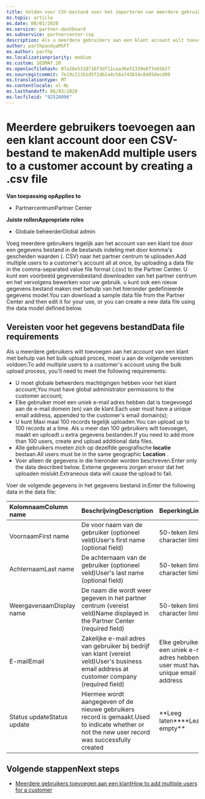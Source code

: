```yaml
---
title: Velden voor CSV-bestand voor het importeren van meerdere gebruikers voor een klant account
ms.topic: article
ms.date: 08/01/2020
ms.service: partner-dashboard
ms.subservice: partnercenter-csp
description: Als u meerdere gebruikers aan een klant account wilt toevoegen, maakt u een bestand met door komma's gescheiden waarden (. CSV) met de juiste velden.
author: parthpandyaMSFT
ms.author: parthp
ms.localizationpriority: medium
ms.custom: SEOMAY.20
ms.openlocfilehash: 07a28e5310716f3df11caa36e51339e877e65627
ms.sourcegitcommit: 7e19c211b1d5f2db2a4c56a743b14c8485decd99
ms.translationtype: MT
ms.contentlocale: nl-NL
ms.lasthandoff: 08/03/2020
ms.locfileid: "92528096"
---
```

# <a name="add-multiple-users-to-a-customer-account-by-creating-a-csv-file"></a><span data-ttu-id="b7e21-103">Meerdere gebruikers toevoegen aan een klant account door een CSV-bestand te maken</span><span class="sxs-lookup"><span data-stu-id="b7e21-103">Add multiple users to a customer account by creating a .csv file</span></span>

<span data-ttu-id="b7e21-104">**Van toepassing op**</span><span class="sxs-lookup"><span data-stu-id="b7e21-104">**Applies to**</span></span>

- <span data-ttu-id="b7e21-105">Partnercentrum</span><span class="sxs-lookup"><span data-stu-id="b7e21-105">Partner Center</span></span>

<span data-ttu-id="b7e21-106">**Juiste rollen**</span><span class="sxs-lookup"><span data-stu-id="b7e21-106">**Appropriate roles**</span></span>

- <span data-ttu-id="b7e21-107">Globale beheerder</span><span class="sxs-lookup"><span data-stu-id="b7e21-107">Global admin</span></span>

<span data-ttu-id="b7e21-108">Voeg meerdere gebruikers tegelijk aan het account van een klant toe door een gegevens bestand in de bestands indeling met door komma's gescheiden waarden (. CSV) naar het partner centrum te uploaden.</span><span class="sxs-lookup"><span data-stu-id="b7e21-108">Add multiple users to a customer's account all at once, by uploading a data file in the comma-separated value file format (.csv) to the Partner Center.</span></span> <span data-ttu-id="b7e21-109">U kunt een voorbeeld gegevensbestand downloaden van het partner centrum en het vervolgens bewerken voor uw gebruik. u kunt ook een nieuw gegevens bestand maken met behulp van het hieronder gedefinieerde gegevens model.</span><span class="sxs-lookup"><span data-stu-id="b7e21-109">You can download a sample data file from the Partner Center and then edit it for your use, or you can create a new data file using the data model defined below.</span></span>

## <a name="data-file-requirements"></a><a href="" id="creatingtheimportcsvfile"></a><span data-ttu-id="b7e21-110">Vereisten voor het gegevens bestand</span><span class="sxs-lookup"><span data-stu-id="b7e21-110">Data file requirements</span></span>

<span data-ttu-id="b7e21-111">Als u meerdere gebruikers wilt toevoegen aan het account van een klant met behulp van het bulk upload proces, moet u aan de volgende vereisten voldoen:</span><span class="sxs-lookup"><span data-stu-id="b7e21-111">To add multiple users to a customer's account using the bulk upload process, you'll need to meet the following requirements:</span></span>

- <span data-ttu-id="b7e21-112">U moet globale beheerders machtigingen hebben voor het klant account;</span><span class="sxs-lookup"><span data-stu-id="b7e21-112">You must have global administrator permissions to the customer account;</span></span>
- <span data-ttu-id="b7e21-113">Elke gebruiker moet een uniek e-mail adres hebben dat is toegevoegd aan de e-mail domein (en) van de klant.</span><span class="sxs-lookup"><span data-stu-id="b7e21-113">Each user must have a unique email address, appended to the customer's email domain(s);</span></span>
- <span data-ttu-id="b7e21-114">U kunt Maxi maal 100 records tegelijk uploaden.</span><span class="sxs-lookup"><span data-stu-id="b7e21-114">You can upload up to 100 records at a time.</span></span> <span data-ttu-id="b7e21-115">Als u meer dan 100 gebruikers wilt toevoegen, maakt en uploadt u extra gegevens bestanden.</span><span class="sxs-lookup"><span data-stu-id="b7e21-115">If you need to add more than 100 users, create and upload additional data files.</span></span>
- <span data-ttu-id="b7e21-116">Alle gebruikers moeten zich op dezelfde geografische **locatie** bestaan.</span><span class="sxs-lookup"><span data-stu-id="b7e21-116">All users must be in the same geographic **Location** .</span></span>
- <span data-ttu-id="b7e21-117">Voer alleen de gegevens in die hieronder worden beschreven.</span><span class="sxs-lookup"><span data-stu-id="b7e21-117">Enter only the data described below.</span></span> <span data-ttu-id="b7e21-118">Externe gegevens zorgen ervoor dat het uploaden mislukt.</span><span class="sxs-lookup"><span data-stu-id="b7e21-118">Extraneous data will cause the upload to fail.</span></span>

<span data-ttu-id="b7e21-119">Voer de volgende gegevens in het gegevens bestand in:</span><span class="sxs-lookup"><span data-stu-id="b7e21-119">Enter the following data in the data file:</span></span>

| <span data-ttu-id="b7e21-120">**Kolomnaam**</span><span class="sxs-lookup"><span data-stu-id="b7e21-120">**Column name**</span></span> | <span data-ttu-id="b7e21-121">**Beschrijving**</span><span class="sxs-lookup"><span data-stu-id="b7e21-121">**Description**</span></span>  | <span data-ttu-id="b7e21-122">**Beperking**</span><span class="sxs-lookup"><span data-stu-id="b7e21-122">**Limitation**</span></span>  |
|:-------- |:------  |:----- |
| <span data-ttu-id="b7e21-123">Voornaam</span><span class="sxs-lookup"><span data-stu-id="b7e21-123">First name</span></span>  | <span data-ttu-id="b7e21-124">De voor naam van de gebruiker (optioneel veld)</span><span class="sxs-lookup"><span data-stu-id="b7e21-124">User's first name (optional field)</span></span>  | <span data-ttu-id="b7e21-125">50-teken limiet</span><span class="sxs-lookup"><span data-stu-id="b7e21-125">50-character limit</span></span>  |
| <span data-ttu-id="b7e21-126">Achternaam</span><span class="sxs-lookup"><span data-stu-id="b7e21-126">Last name</span></span>  | <span data-ttu-id="b7e21-127">De achternaam van de gebruiker (optioneel veld)</span><span class="sxs-lookup"><span data-stu-id="b7e21-127">User's last name (optional field)</span></span>  | <span data-ttu-id="b7e21-128">50-teken limiet</span><span class="sxs-lookup"><span data-stu-id="b7e21-128">50-character limit</span></span>  |
| <span data-ttu-id="b7e21-129">Weergavenaam</span><span class="sxs-lookup"><span data-stu-id="b7e21-129">Display name</span></span>    | <span data-ttu-id="b7e21-130">De naam die wordt weer gegeven in het partner centrum (vereist veld)</span><span class="sxs-lookup"><span data-stu-id="b7e21-130">Name displayed in the Partner Center (required field)</span></span>                            | <span data-ttu-id="b7e21-131">50-teken limiet</span><span class="sxs-lookup"><span data-stu-id="b7e21-131">50-character limit</span></span>                         |
| <span data-ttu-id="b7e21-132">E-mail</span><span class="sxs-lookup"><span data-stu-id="b7e21-132">Email</span></span>   | <span data-ttu-id="b7e21-133">Zakelijke e-mail adres van gebruiker bij bedrijf van klant (vereist veld)</span><span class="sxs-lookup"><span data-stu-id="b7e21-133">User's business email address at customer company (required field)</span></span>           | <span data-ttu-id="b7e21-134">Elke gebruiker moet een uniek e-mail adres hebben</span><span class="sxs-lookup"><span data-stu-id="b7e21-134">Each user must have a unique email address</span></span> |
| <span data-ttu-id="b7e21-135">Status update</span><span class="sxs-lookup"><span data-stu-id="b7e21-135">Status update</span></span>   | <span data-ttu-id="b7e21-136">Hiermee wordt aangegeven of de nieuwe gebruikers record is gemaakt.</span><span class="sxs-lookup"><span data-stu-id="b7e21-136">Used to indicate whether or not the new user record was successfully created</span></span> | <span data-ttu-id="b7e21-137">\*\*Leeg laten\*\*</span><span class="sxs-lookup"><span data-stu-id="b7e21-137">\*\*Leave empty\*\*</span></span>                        |

## <a name="next-steps"></a><span data-ttu-id="b7e21-138">Volgende stappen</span><span class="sxs-lookup"><span data-stu-id="b7e21-138">Next steps</span></span>

- [<span data-ttu-id="b7e21-139">Meerdere gebruikers toevoegen aan een klant</span><span class="sxs-lookup"><span data-stu-id="b7e21-139">How to add multiple users for a customer</span></span>](adding-multiple-users-to-a-customer-account.md)